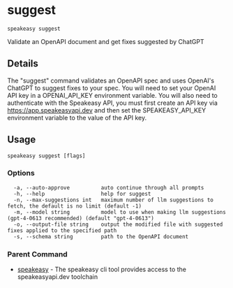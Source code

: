 # suggest  
`speakeasy suggest`  


Validate an OpenAPI document and get fixes suggested by ChatGPT  

## Details

The "suggest" command validates an OpenAPI spec and uses OpenAI's ChatGPT to suggest fixes to your spec.
You will need to set your OpenAI API key in a OPENAI_API_KEY environment variable. You will also need to authenticate with the Speakeasy API,
you must first create an API key via https://app.speakeasyapi.dev and then set the SPEAKEASY_API_KEY environment variable to the value of the API key.

## Usage

```
speakeasy suggest [flags]
```

### Options

```
  -a, --auto-approve          auto continue through all prompts
  -h, --help                  help for suggest
  -n, --max-suggestions int   maximum number of llm suggestions to fetch, the default is no limit (default -1)
  -m, --model string          model to use when making llm suggestions (gpt-4-0613 recommended) (default "gpt-4-0613")
  -o, --output-file string    output the modified file with suggested fixes applied to the specified path
  -s, --schema string         path to the OpenAPI document
```

### Parent Command

* [speakeasy](README.md)	 - The speakeasy cli tool provides access to the speakeasyapi.dev toolchain
